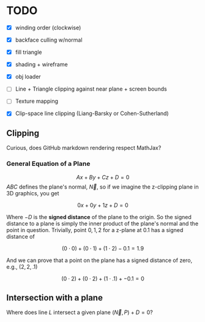 # TODO

- [x] winding order (clockwise)
- [x] backface culling w/normal
- [x] fill triangle
- [x] shading + wireframe
- [x] obj loader 
- [ ] Line + Triangle clipping against near plane + screen bounds
- [ ] Texture mapping
- [x] Clip-space line clipping (Liang-Barsky or Cohen-Sutherland)


## Clipping

Curious, does GitHub markdown rendering respect MathJax?


### General Equation of a Plane

$$Ax + By + Cz + D = 0$$
$ABC$ defines the plane's normal, $\overrightarrow{N}$, so if we imagine the z-clipping plane in 3D graphics, you get

$$ 0x + 0y + 1z + D = 0 $$

Where $-D$ is the **signed distance** of the plane to the origin. So the signed distance to a plane is simply the inner product of the plane's normal and the point in question. Trivially, point $0,1,2$ for a z-plane at $0.1$ has a signed distance of

$$ (0\cdot0) + (0\cdot1) + (1\cdot2) - 0.1 = 1.9 $$

And we can prove that a point on the plane has a signed distance of zero, e.g., $(2,2,.1)$

$$ (0\cdot2) + (0\cdot2) + (1\cdot.1) + -0.1 = 0 $$

## Intersection with a plane

Where does line $L$ intersect a given plane $(\overrightarrow{N}, P) + D = 0$?


